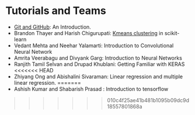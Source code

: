 # Tutorials and Teams

* [Git and GitHub](tutorial_github.md): An Introduction.
* Brandon Thayer and Harish Chigurupati: [Kmeans clustering](http://scikit-learn.org/stable/modules/clustering.html) in scikit-learn
* Vedant Mehta and Neehar Yalamarti: Introduction to Convolutional Neural Network
* Amrita Veerabagu and Divyank Garg: Introduction to Neural Networks
* Ranjith Tamil Selvan and Drupad Khublani: Getting Familiar with KERAS
<<<<<<< HEAD
* Zhiyang Ong and Abishalini Sivaraman: Linear regression and multiple linear regression.
=======
* Ashish Kumar and Shabarish Prasad : Introduction to tensorflow
>>>>>>> 010c4f25ae41b481b1095b09dc9d18557801868a
